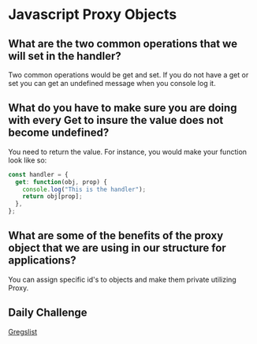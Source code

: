 # Javascript Proxy Objects

## What are the two common operations that we will set in the handler?

Two common operations would be get and set. If you do not have a get or set you can get an undefined message when you console log it.

## What do you have to make sure you are doing with every Get to insure the value does not become undefined?

You need to return the value. For instance, you would make your function look like so:

```javascript
const handler = {
  get: function(obj, prop) {
    console.log("This is the handler");
    return obj[prop];
  },
};
```

## What are some of the benefits of the proxy object that we are using in our structure for applications?

You can assign specific id's to objects and make them private utilizing Proxy.

## Daily Challenge

[Gregslist](https://derekshain.github.io/gregslist/)
